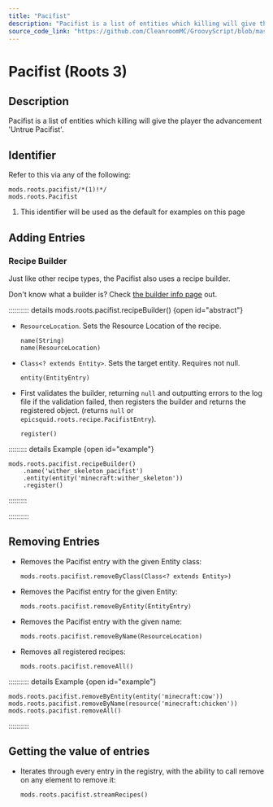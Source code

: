 ```yaml
---
title: "Pacifist"
description: "Pacifist is a list of entities which killing will give the player the advancement 'Untrue Pacifist'."
source_code_link: "https://github.com/CleanroomMC/GroovyScript/blob/master/src/main/java/com/cleanroommc/groovyscript/compat/mods/roots/Pacifist.java"
---
```


# Pacifist (Roots 3)

## Description

Pacifist is a list of entities which killing will give the player the advancement 'Untrue Pacifist'.

## Identifier

Refer to this via any of the following:

```groovy:no-line-numbers {1}
mods.roots.pacifist/*(1)!*/
mods.roots.Pacifist
```

1. This identifier will be used as the default for examples on this page

## Adding Entries

### Recipe Builder

Just like other recipe types, the Pacifist also uses a recipe builder.

Don't know what a builder is? Check [the builder info page](../../../groovy/builder.md) out.

:::::::::: details mods.roots.pacifist.recipeBuilder() {open id="abstract"}
- `ResourceLocation`. Sets the Resource Location of the recipe.

    ```groovy:no-line-numbers
    name(String)
    name(ResourceLocation)
    ```

- `Class<? extends Entity>`. Sets the target entity. Requires not null.

    ```groovy:no-line-numbers
    entity(EntityEntry)
    ```

- First validates the builder, returning `null` and outputting errors to the log file if the validation failed, then registers the builder and returns the registered object. (returns `null` or `epicsquid.roots.recipe.PacifistEntry`).

    ```groovy:no-line-numbers
    register()
    ```

::::::::: details Example {open id="example"}
```groovy:no-line-numbers
mods.roots.pacifist.recipeBuilder()
    .name('wither_skeleton_pacifist')
    .entity(entity('minecraft:wither_skeleton'))
    .register()
```

:::::::::

::::::::::

## Removing Entries

- Removes the Pacifist entry with the given Entity class:

    ```groovy:no-line-numbers
    mods.roots.pacifist.removeByClass(Class<? extends Entity>)
    ```

- Removes the Pacifist entry for the given Entity:

    ```groovy:no-line-numbers
    mods.roots.pacifist.removeByEntity(EntityEntry)
    ```

- Removes the Pacifist entry with the given name:

    ```groovy:no-line-numbers
    mods.roots.pacifist.removeByName(ResourceLocation)
    ```

- Removes all registered recipes:

    ```groovy:no-line-numbers
    mods.roots.pacifist.removeAll()
    ```

:::::::::: details Example {open id="example"}
```groovy:no-line-numbers
mods.roots.pacifist.removeByEntity(entity('minecraft:cow'))
mods.roots.pacifist.removeByName(resource('minecraft:chicken'))
mods.roots.pacifist.removeAll()
```

::::::::::

## Getting the value of entries

- Iterates through every entry in the registry, with the ability to call remove on any element to remove it:

    ```groovy:no-line-numbers
    mods.roots.pacifist.streamRecipes()
    ```
